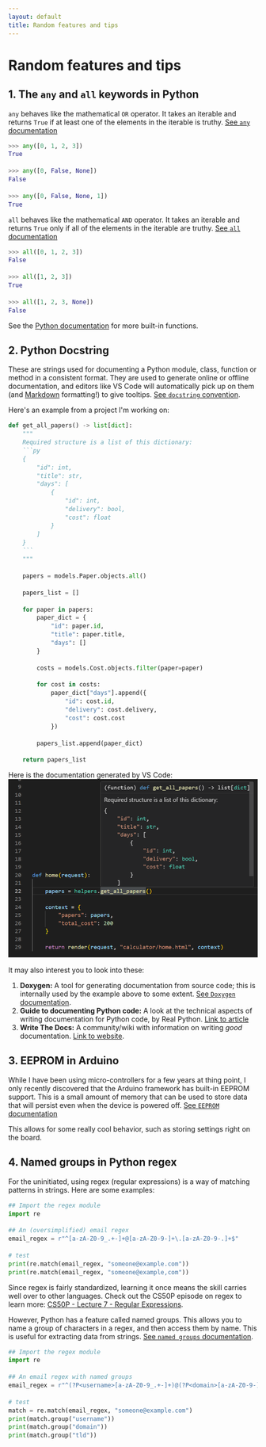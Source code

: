 ```yaml
---
layout: default
title: Random features and tips
---
```

# Random features and tips

## 1. The `any` and `all` keywords in Python

`any` behaves like the mathematical `OR` operator. It takes an iterable and returns `True` if at least one of the elements in the iterable is truthy. [See `any` documentation](https://docs.python.org/library/functions.html#any)

```python
>>> any([0, 1, 2, 3])
True

>>> any([0, False, None])
False

>>> any([0, False, None, 1])
True
```

`all` behaves like the mathematical `AND` operator. It takes an iterable and returns `True` only if all of the elements in the iterable are truthy. [See `all` documentation](https://docs.python.org/library/functions.html#all)

```python
>>> all([0, 1, 2, 3])
False

>>> all([1, 2, 3])
True

>>> all([1, 2, 3, None])
False
```

See the [Python documentation](https://docs.python.org/3/library/functions.html) for more built-in functions.

## 2. Python Docstring
These are strings used for documenting a Python module, class, function or method in a consistent format. They are used to generate online or offline documentation, and editors like VS Code will automatically pick up on them (and [Markdown](https://www.markdownguide.org/) formatting!) to give tooltips. [See `docstring` convention](https://www.python.org/dev/peps/pep-0257/).

Here's an example from a project I'm working on:

```python
def get_all_papers() -> list[dict]:
    """
    Required structure is a list of this dictionary:
    ```py
    {
        "id": int,
        "title": str,
        "days": [
            {
                "id": int,
                "delivery": bool,
                "cost": float
            }
        ]
    }
    ```
    """

    papers = models.Paper.objects.all()

    papers_list = []

    for paper in papers:
        paper_dict = {
            "id": paper.id,
            "title": paper.title,
            "days": []
        }

        costs = models.Cost.objects.filter(paper=paper)

        for cost in costs:
            paper_dict["days"].append({
                "id": cost.id,
                "delivery": cost.delivery,
                "cost": cost.cost
            })

        papers_list.append(paper_dict)

    return papers_list
```

Here is the documentation generated by VS Code:
![Tooltip shown in VS Code](assets/2-vscode-docstring.png)

It may also interest you to look into these:
1.  **Doxygen:** A tool for generating documentation from source code; this is internally used by the example above to some extent. [See `Doxygen` documentation](https://www.doxygen.nl/).
2.  **Guide to documenting Python code:** A look at the technical aspects of writing documentation for Python code, by Real Python. [Link to article](https://realpython.com/documenting-python-code/)
3.  **Write The Docs:** A community/wiki with information on writing *good* documentation. [Link to website](https://www.writethedocs.org/).

## 3. EEPROM in Arduino
While I have been using micro-controllers for a few years at thing point, I only recently discovered that the Arduino framework has built-in EEPROM support. This is a small amount of memory that can be used to store data that will persist even when the device is powered off. [See `EEPROM` documentation](https://docs.arduino.cc/learn/built-in-libraries/eeprom)

This allows for some really cool behavior, such as storing settings right on the board.

## 4. Named groups in Python regex
For the uninitiated, using regex (regular expressions) is a way of matching patterns in strings. Here are some examples:

```python
## Import the regex module
import re

## An (oversimplified) email regex
email_regex = r"^[a-zA-Z0-9_.+-]+@[a-zA-Z0-9-]+\.[a-zA-Z0-9-.]+$"

# test
print(re.match(email_regex, "someone@example.com"))
print(re.match(email_regex, "someone@example,com"))
```

Since regex is fairly standardized, learning it once means the skill carries well over to other languages. Check out the CS50P episode on regex to learn more: [CS50P - Lecture 7 - Regular Expressions](https://cs50.harvard.edu/python/2022/weeks/7/).

However, Python has a feature called named groups. This allows you to name a group of characters in a regex, and then access them by name. This is useful for extracting data from strings. [See `named groups` documentation](https://docs.python.org/3/howto/regex.html#non-capturing-and-named-groups).

```python
## Import the regex module
import re

## An email regex with named groups
email_regex = r"^(?P<username>[a-zA-Z0-9_.+-]+)@(?P<domain>[a-zA-Z0-9-]+)\.(?P<tld>[a-zA-Z0-9-.]+)$"

# test
match = re.match(email_regex, "someone@example.com")
print(match.group("username"))
print(match.group("domain"))
print(match.group("tld"))
```
